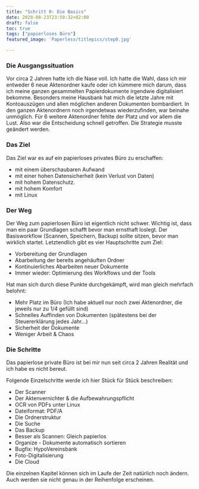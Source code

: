 ```yaml
---
title: "Schritt 0: Die Basics"
date: 2020-08-23T23:59:32+02:00
draft: false
toc: true
tags: ["papierloses Büro"]
featured_image: 'Paperless/titlepics/step0.jpg'

---
```


### Die Ausgangssituation

Vor circa 2 Jahren hatte ich die Nase voll. Ich hatte die Wahl, dass ich mir entweder 6 neue Aktenordner 
kaufe oder ich kümmere mich darum, dass ich meine ganzen gesammelten Papierdokumente irgendwie 
digitalisiert bekomme. Besonders meine Hausbank hat mich die letzte Jahre mit Kontoauszügen und allen möglichen 
anderen Dokumenten bombardiert. In den ganzen Aktenordnern noch irgendetwas wiederzufinden, 
war beinahe unmöglich. Für 6 weitere Aktenordner fehlte der Platz und vor allem die Lust.
Also war die Entscheidung schnell getroffen. Die Strategie musste geändert werden.

### Das Ziel

Das Ziel war es auf ein papierloses privates Büro zu erschaffen:
 * mit einem überschaubaren Aufwand
 * mit einer hohen Datensicherheit (kein Verlust von Daten)
 * mit hohem Datenschutz.
 * mit hohem Komfort
 * mit Linux

### Der Weg

Der Weg zum papierlosen Büro ist eigentlich nicht schwer. Wichtig ist, dass man ein paar Grundlagen 
schafft bevor man ernsthaft loslegt. Der Basisworkflow (Scannen, Speichern, Backup) sollte sitzen, 
bevor man wirklich startet. Letztendlich gibt es vier Hauptschritte zum Ziel:

* Vorbereitung der Grundlagen
* Abarbeitung der bereits angehäuften Ordner
* Kontinuierliches Abarbeiten neuer Dokumente
* Immer wieder: Optimierung des Workflows und der Tools

Hat man sich durch diese Punkte durchgekämpft, wird man gleich mehrfach belohnt:

* Mehr Platz im Büro (Ich habe aktuell nur noch zwei Aktenordner, die jeweils nur zu 1/4 gefüllt sind)
* Schnelles Auffinden von Dokumenten (spätestens bei der Steuererklärung jedes Jahr...)
* Sicherheit der Dokumente
* Weniger Arbeit & Chaos

### Die Schritte

Das papierlose private Büro ist bei mir nun seit circa 2 Jahren Realität und ich habe
es nicht bereut.

Folgende Einzelschritte werde ich hier Stück für Stück beschreiben:

* Der Scanner
* Der Aktenvernichter & die Aufbewahrungspflicht
* OCR von PDFs unter Linux
* Dateiformat: PDF/A
* Die Ordnerstruktur
* Die Suche
* Das Backup
* Besser als Scannen: Gleich papierlos
* Organize - Dokumente automatisch sortieren
* Bugfix: HypoVereinsbank
* Foto-Digitalisierung
* Die Cloud

Die einzelnen Kapitel können sich im Laufe der Zeit natürlich noch ändern. 
Auch werden sie nicht genau in der Reihenfolge erscheinen.